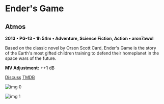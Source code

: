 # Ender's Game

## Atmos

**2013 • PG-13 • 1h 54m • Adventure, Science Fiction, Action • aron7awol**

Based on the classic novel by Orson Scott Card, Ender's Game is the story of the Earth's most gifted children training to defend their homeplanet in the space wars of the future.

**MV Adjustment:** ++1 dB

[Discuss](https://www.avsforum.com/threads/bass-eq-for-filtered-movies.2995212/post-56916336)  [TMDB](80274)

![img 0](https://i.imgur.com/NpsiS9O.jpg)

![img 1](https://i.imgur.com/3iXBQKY.png)

